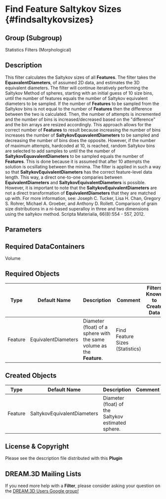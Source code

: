 Find Feature Saltykov Sizes {#findsaltykovsizes}
======

## Group (Subgroup) ##
Statistics Filters (Morphological)

## Description ##
This filter calculates the Saltykov sizes of all **Features**.  The filter takes the **EquavalentDiameters**, of assumed 2D data, and estimates the 3D equivalent diameters.
The filter will continue iteratively performing the Saltykov Method of spheres, starting with an initial guess of 10 size bins, until the number of features equals the number of Saltykov equivalent diameters to be sampled.  If the number of **Features** to be sampled from the Saltykov bins is not equal to the number of **Features** then the difference between the two is calculated.  Then, the number of attempts is incremented and the number of bins is increased/decreased based on the "difference" and the bin arrays are resized accordingly.  This approach allows for the correct number of **Features** to result because increasing the number of bins increases the number of **SaltykovEquavalentDiameters** to be sampled and decreasing the number of bins does the opposite.  However, if the number of maximum attempts, hardcoded at 10, is reached, random Saltykov bins are selected to add samples to until the the number of **SaltykovEquavalentDiameters** to be sampled equals the number of **Features**.  This is done because it is assumed that after 10 attempts the solution is ocsillating between the minima.
The filter is applied in such a way so that **SaltykovEquivalentDiameters** has the correct feature-level data length.  This way, a direct one-to-one comparies between **EquivalentDiameters** and **SaltykovEquivalentDiameters** is possible.  However, it is important to note that the **SaltykovEquivalentDiameters** are not a direct transformation of **EquivalentDiameters** that they are matched up with.
For more information, see: Joseph C. Tucker, Lisa H. Chan, Gregory S. Rohrer, Michael A. Groeber, and Anthony D. Rollett. Comparison of grain size distributions in a ni-based superalloy in three and two dimensions using the saltykov method. Scripta Materialia, 66(8):554 - 557, 2012.

## Parameters ##

## Required DataContainers ##
Volume

## Required Objects ##

| Type | Default Name | Description | Comment | Filters Known to Create Data |
|------|--------------|-------------|---------|-----|
| Feature | EquivalentDiameters | Diameter (float) of a sphere with the same volume as the **Feature**. | Find Feature Sizes (Statistics) |

## Created Objects ##

| Type | Default Name | Description | Comment |
|------|--------------|-------------|---------|
| Feature | SaltykovEquivalentDiameters | Diameter (float) of the Saltykov estimated sphere. |  |


## License & Copyright ##

Please see the description file distributed with this **Plugin**

## DREAM.3D Mailing Lists ##

If you need more help with a **Filter**, please consider asking your question on the [DREAM.3D Users Google group!](https://groups.google.com/forum/?hl=en#!forum/dream3d-users)



